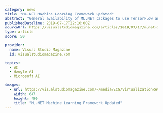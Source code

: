 ```yaml
---
category: news
title: "ML.NET Machine Learning Framework Updated"
abstract: "General availability of ML.NET packages to use TensorFlow and ONNX models: \"ML.NET has been designed as an extensible platform so that you can consume other popular ML models such as TensorFlow and ONNX models and have access to even more machine learning ..."
publishedDateTime: 2019-07-17T22:10:00Z
sourceUrl: https://visualstudiomagazine.com/articles/2019/07/17/mlnet-1-2.aspx
type: article
score: 50

provider:
  name: Visual Studio Magazine
  id: visualstudiomagazine.com

topics:
  - AI
  - Google AI
  - Microsoft AI

images:
  - url: https://visualstudiomagazine.com/~/media/ECG/VirtualizationReview/Images/introimages2014/0815vrm_UpFront_Green.jpg
    width: 647
    height: 450
    title: "ML.NET Machine Learning Framework Updated"
---
```

